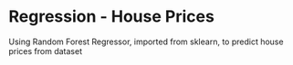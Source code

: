 # Regression - House Prices
Using Random Forest Regressor, imported from sklearn, to predict house prices from dataset
